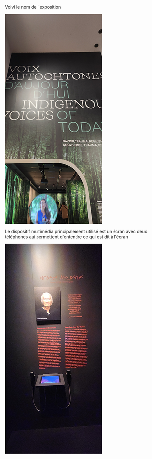 Voivi le nom de l'exposition

![image](media/nom_exposition.png)

Le dispositif multimédia principalement utilisé est un écran avec deux téléphones aui permettent d'entendre ce qui est dit à l'écran

![image](media/dispositif_multimedia.png)



